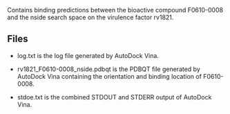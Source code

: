Contains binding predictions between the bioactive compound F0610-0008 and the nside search space on the virulence factor rv1821.

## Files

- log.txt is the log file generated by AutoDock Vina.

- rv1821_F0610-0008_nside.pdbqt is the PDBQT file generated by AutoDock Vina containing the orientation and binding location of F0610-0008.

- stdoe.txt is the combined STDOUT and STDERR output of AutoDock Vina.


